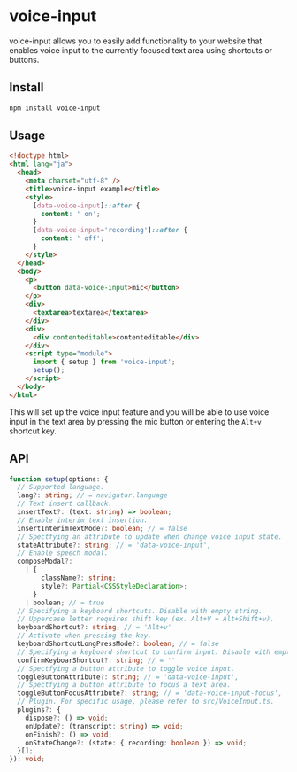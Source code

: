# voice-input

voice-input allows you to easily add functionality to your website that enables voice input to the currently focused text area using shortcuts or buttons.

## Install

```sh
npm install voice-input
```

## Usage

```html
<!doctype html>
<html lang="ja">
  <head>
    <meta charset="utf-8" />
    <title>voice-input example</title>
    <style>
      [data-voice-input]::after {
        content: ' on';
      }
      [data-voice-input='recording']::after {
        content: ' off';
      }
    </style>
  </head>
  <body>
    <p>
      <button data-voice-input>mic</button>
    </p>
    <div>
      <textarea>textarea</textarea>
    </div>
    <div>
      <div contenteditable>contenteditable</div>
    </div>
    <script type="module">
      import { setup } from 'voice-input';
      setup();
    </script>
  </body>
</html>
```

This will set up the voice input feature and you will be able to use voice input in the text area by pressing the mic button or entering the `Alt+v` shortcut key.

## API

```ts
function setup(options: {
  // Supported language.
  lang?: string; // = navigator.language
  // Text insert callback.
  insertText?: (text: string) => boolean;
  // Enable interim text insertion.
  insertInterimTextMode?: boolean; // = false
  // Spectfying an attribute to update when change voice input state.
  stateAttribute?: string; // = 'data-voice-input',
  // Enable speech modal.
  composeModal?:
    | {
        className?: string;
        style?: Partial<CSSStyleDeclaration>;
      }
    | boolean; // = true
  // Specifying a keyboard shortcuts. Disable with empty string.
  // Uppercase letter requires shift key (ex. Alt+V = Alt+Shift+v).
  keyboardShortcut?: string; // = 'Alt+v'
  // Activate when pressing the key.
  keyboardShortcutLongPressMode?: boolean; // = false
  // Specifying a keyboard shortcut to confirm input. Disable with empty string.
  confirmKeyboarShortcut?: string; // = ''
  // Spectfying a button attribute to toggle voice input.
  toggleButtonAttribute?: string; // = 'data-voice-input',
  // Spectfying a button attribute to focus a text area.
  toggleButtonFocusAttribute?: string; // = 'data-voice-input-focus',
  // Plugin. For specific usage, please refer to src/VoiceInput.ts.
  plugins?: {
    dispose?: () => void;
    onUpdate?: (transcript: string) => void;
    onFinish?: () => void;
    onStateChange?: (state: { recording: boolean }) => void;
  }[];
}): void;
```
